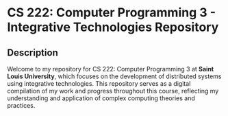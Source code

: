 # CS 222: Computer Programming 3 - Integrative Technologies Repository

## Description

Welcome to my repository for CS 222: Computer Programming 3 at **Saint Louis University**, which focuses on the development of distributed systems using integrative technologies. This repository serves as a digital compilation of my work and progress throughout this course, reflecting my understanding and application of complex computing theories and practices.
